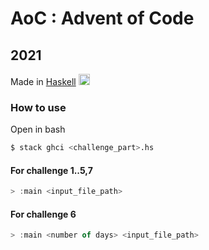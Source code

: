 # AoC : Advent of Code 

## 2021

Made in [Haskell](https://www.haskell.org/)
<img src="https://upload.wikimedia.org/wikipedia/commons/thumb/1/1c/Haskell-Logo.svg/1280px-Haskell-Logo.svg.png" alt="drawing" width="18"/>

### How to use

Open in bash

```bash
$ stack ghci <challenge_part>.hs
```

#### For challenge 1..5,7

```hs
> :main <input_file_path>
```

#### For challenge 6

```hs
> :main <number of days> <input_file_path>
```
